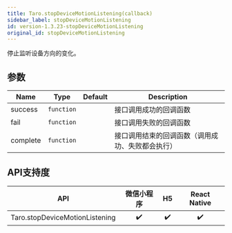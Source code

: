 ```yaml
---
title: Taro.stopDeviceMotionListening(callback)
sidebar_label: stopDeviceMotionListening
id: version-1.3.23-stopDeviceMotionListening
original_id: stopDeviceMotionListening
---
```


停止监听设备方向的变化。

## 参数

| Name | Type | Default | Description |
| --- | --- | --- | --- |
| success | <code>function</code> |  | 接口调用成功的回调函数 |
| fail | <code>function</code> |  | 接口调用失败的回调函数 |
| complete | <code>function</code> |  | 接口调用结束的回调函数（调用成功、失败都会执行） |

## API支持度

| API | 微信小程序 | H5 | React Native |
| :-: | :-: | :-: | :-: |
| Taro.stopDeviceMotionListening | ✔️ | ✔️ | ✔️ |

